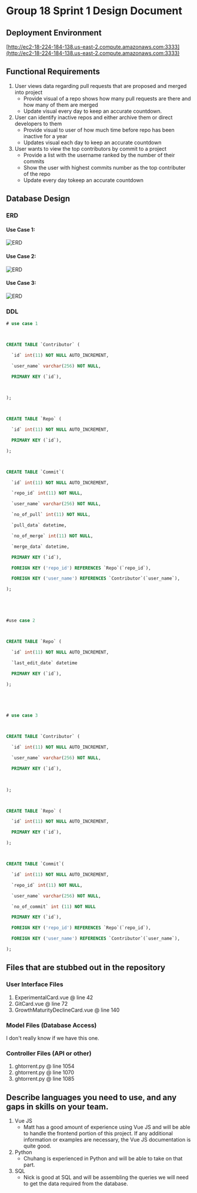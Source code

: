 # Group 18 Sprint 1 Design Document

## Deployment Environment

[http://ec2-18-224-184-138.us-east-2.compute.amazonaws.com:3333](http://ec2-18-224-184-138.us-east-2.compute.amazonaws.com:3333)

## Functional Requirements

1. User views data regarding pull requests that are proposed and merged into project
	- Provide visual of a repo shows how many pull requests are there and how many of them are merged
	- Update visual every day to keep an accurate countdown.
2. User can identify inactive repos and either archive them or direct developers to them
	- Provide visual to user of how much time before repo has been inactive for a year
	- Updates visual each day to keep an accurate countdown
3. User wants to view the top contributors by commit to a project
  	- Provide a list with the username ranked by the number of their commits
 	- Show the user with highest commits number as the top contributer of the repo
  	- Update every day tokeep an accurate countdown

## Database Design

### ERD
#### Use Case 1:

![ERD](1.png)

#### Use Case 2:

![ERD](2.png)

#### Use Case 3:

![ERD](3.png)

### DDL

```SQL
# use case 1



CREATE TABLE `Contributor` (

  `id` int(11) NOT NULL AUTO_INCREMENT,

  `user_name` varchar(256) NOT NULL,

  PRIMARY KEY (`id`),

 

);



CREATE TABLE `Repo` (

  `id` int(11) NOT NULL AUTO_INCREMENT,

  PRIMARY KEY (`id`),

);



CREATE TABLE `Commit`(

  `id` int(11) NOT NULL AUTO_INCREMENT,

  `repo_id` int(11) NOT NULL,

  `user_name` varchar(256) NOT NULL,

  `no_of_pull` int(11) NOT NULL,

  `pull_data` datetime,

  `no_of_merge` int(11) NOT NULL,

  `merge_data` datetime,

  PRIMARY KEY (`id`),

  FOREIGN KEY ('repo_id') REFERENCES `Repo`(`repo_id`),

  FOREIGN KEY ('user_name') REFERENCES `Contributor`(`user_name`),

);





#use case 2



CREATE TABLE `Repo` (

  `id` int(11) NOT NULL AUTO_INCREMENT,

  `last_edit_date` datetime

  PRIMARY KEY (`id`),

);





# use case 3



CREATE TABLE `Contributor` (

  `id` int(11) NOT NULL AUTO_INCREMENT,

  `user_name` varchar(256) NOT NULL,

  PRIMARY KEY (`id`),

 

);



CREATE TABLE `Repo` (

  `id` int(11) NOT NULL AUTO_INCREMENT,

  PRIMARY KEY (`id`),

);



CREATE TABLE `Commit`(

  `id` int(11) NOT NULL AUTO_INCREMENT,

  `repo_id` int(11) NOT NULL,

  `user_name` varchar(256) NOT NULL,

  `no_of_commit` int (11) NOT NULL

  PRIMARY KEY (`id`),

  FOREIGN KEY ('repo_id') REFERENCES `Repo`(`repo_id`),

  FOREIGN KEY ('user_name') REFERENCES `Contributor`(`user_name`),

);
```

## Files that are stubbed out in the repository

### User Interface Files

1. ExperimentalCard.vue @ line 42
2. GitCard.vue @ line 72
3. GrowthMaturityDeclineCard.vue @ line 140


### Model Files (Database Access)

I don't really know if we have this one.

### Controller Files (API or other)

1. ghtorrent.py @ line 1054
2. ghtorrent.py @ line 1070
3. ghtorrent.py @ line 1085

## Describe languages you need to use, and any gaps in skills on your team.

1. Vue JS
    - Matt has a good amount of experience using Vue JS and will be able to handle the frontend portion of this project.
      If any additional information or examples are necessary, the Vue JS documentation is quite good.
2. Python
    - Chuhang is experienced in Python and will be able to take on that part.
3. SQL
    - Nick is good at SQL and will be assembling the queries we will need to get the data required from the database.
